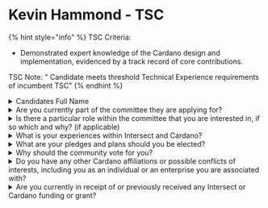 # Kevin Hammond - TSC



{% hint style="info" %}
TSC Criteria:

* Demonstrated expert knowledge of the Cardano design and implementation, evidenced by a track record of core contributions.



TSC Note: " Candidate meets threshold Technical Experience requirements of incumbent TSC"
{% endhint %}

<details>

<summary>Candidates Full Name</summary>

Kevin Hammond

</details>



<details>

<summary>Are you currently part of the committee they are applying for?</summary>

Yes

</details>



<details>

<summary>Is there a particular role within the committee that you are interested in, if so which and why? (if applicable)</summary>

I am willing to serve in any capacity that is required by the community and committee

</details>



<details>

<summary>What is your experiences within Intersect and Cardano?</summary>

I co-chair the Intersect Parameter Sub-Committee, and serve on the Intersect Technical Steering Committee, Security Working Group, and Hard Fork Working Group. I interact regularly with Intersect employees and members as part of my role as Head of Engineering for Cardano at IOG. I have helped establish Intersect as a functioning entity. In addition to my institutional membership via IOG, I am fully committed to Intersect as a personal founding member.

Today, Cardano is an established and respected blockchain, offering advanced proof-of-stake capabilities, staking rewards for Ada holders, smart contract capabilities, while operating a highly reliable globally distributed and decentralised network. Importantly, it also has a highly advanced and decentralised community governance system. As Head of Software Engineering for Cardano at IOG, and now IOE, I have been at the heart of this development, from the rollout of the Incentivised Testnet in 2019 to the delivery of the Chang Hard Fork earlier this month, and for the forthcoming Chang+1 delivery that will complete CIP-1694 and enable on-chain decentralised representation.

</details>



<details>

<summary>What are your pledges and plans should you be elected?</summary>

I pledge to use my detailed technical knowledge of Cardano, my long-standing research background, my strong software development background, and my connections with the Cardano ecosystem, to ensure that the best possible outcomes are achieved for Cardano, so that it maintains its unique position and influence within the blockchain sphere.

My immediate plans are to work as part of the Technical Steering Committee to construct a robust and secure technical work plan for 2025 that will enable the delivery of important new features for Cardano. These will be driven by community needs, requirements and priorities, and may include initial work on Ouroboros Leios (to increase chain capacity)

Ouroboros Peras/Anti-Grinding (to improve transaction finality)

new pricing and other mechanisms to manage on-chain demand

mechanisms to assist smaller stake pool operators

extensions and improvements to the Voltaire governance system in the light of experience with the current system

new work on proof-of-useful work. It will also include all the work that is necessary to maintain a sustainable and well-operating blockchain, including security, robustness and reliability improvements as part of a large and successful open source project.

</details>



<details>

<summary>Why should the community vote for you?</summary>

I have achieved a high level of technical knowledge and experience of Cardano and its ecosystem over a 5 year period. I was a founding author of CIP-1694 and am firmly committed to the principles and practice of open community governance. I have provided Intersect with knowledge and advice that has enabled it to become established. I will continue to do this so it achieves the success that is needed to maintain Cardano as a leading blockchain. I have strong connections within the community, including with SPOs, the CF, Emurgo, the Cardano developer community, and leading DApp developers.

</details>



<details>

<summary>Do you have any other Cardano affiliations or possible conflicts of interests, including you as an individual or an enterprise you are associated with?</summary>

I am employed by Input Output Engineering (IOE), a subsidiary of Input Output Global (IOG)

</details>



<details>

<summary>Are you currently in receipt of or previously received any Intersect or Cardano funding or grant?</summary>

Not personally. IOE has received Intersect funding to carry out development work on CIP-1694 and other activities.

</details>

